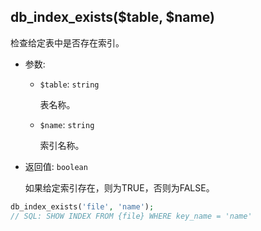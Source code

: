 ## db_index_exists($table, $name)

检查给定表中是否存在索引。

- 参数:
  - `$table`: `string`

    表名称。

  - `$name`: `string`

    索引名称。

- 返回值: `boolean`

    如果给定索引存在，则为TRUE，否则为FALSE。

```php
db_index_exists('file', 'name');
// SQL: SHOW INDEX FROM {file} WHERE key_name = 'name'
```
